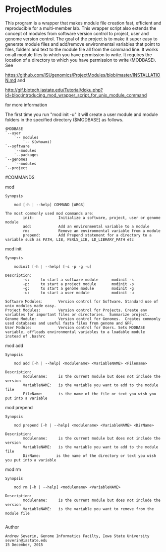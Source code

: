 
# ProjectModules
This program is a wrapper that makes module file creation fast, efficient and reproducible for a multi-member lab. This wrapper script also extends the concept of modules from software version control to project, user and genome version control. The goal of the project is to make it super easy to generate module files and add/remove environmental variables that point to files, folders and text to the module file all from the command line.  It works on all module files to which you have permission to write.  It requires the location of a directory to which you have permission to write (MODBASE).  See 

https://github.com/ISUgenomics/ProjectModules/blob/master/INSTALLATION.md and

http://gif.biotech.iastate.edu/Tutorial/doku.php?id=blog:introducing_mod_wrapper_script_for_unix_module_command 

for more information

The first time you run "mod init -u" it will create a user module and module folders in the specified directory ($MODBASE) as follows.
```
$MODBASE
`--user
    `-- modules
        `-- $(whoami)
`--software
    `--modules
    `--packages
`--genomes
    `--modules
`--project
```

#COMMANDS

mod
```
Synopsis

    mod [-h | --help] COMMAND [ARGS]

The most commonly used mod commands are:
        init:           Initialize a software, project, user or genome module
        add:            Add an environmental variable to a module    
        rm:             Remove an environmental variable from a module
        prepend:        Add Prepend statement for a directory to a variable such as PATH, LIB, PERL5_LIB, LD_LIBRARY_PATH etc
```

mod init
```
Synopsis

    modinit [-h | --help] [-s -p -g -u]

Description:
        -s:     to start a software module      modinit -s
        -p:     to start a project module       modinit -p
        -g:     to start a genome module        modinit -g
        -u:     to start a user module          modinit -u

Software Modules:       Version control for Software. Standard use of unix modules made easy.
Project Modules:        Version control for Projects. Create env variables for important files or directories.  Summarize project.      
Genome Module:          Version control for Genomes.  Creates commonly used databases and useful fasta files from genome and GFF.
User Module:            Version control for Users. Sets MODBASE variable, offloads environmental variables to a loadable module instead of .bashrc

```
mod add
```
Synopsis

    mod add [-h | --help] <modulename> <VariableNAME> <Filename>

Description:
        modulename:     is the current module but does not include the version
        VariableNAME:   is the variable you want to add to the module file
        FileName:       is the name of the file or text you wish you put into a variable
```
mod prepend
```
Synopsis

    mod prepend [-h | --help] <modulename> <VariableNAME> <DirName>

Description:
        modulename:     is the current module but does not include the version
        VariableNAME:   is the variable you want to add to the module file
        DirName:       is the name of the directory or text you wish you put into a variable

```
mod rm
```
Synopsis

    mod rm [-h | --help] <modulename> <VariableNAME> 

Description:
        modulename:     is the current module but does not include the version
        VariableNAME:   is the variable you want to remove from the module file


```
Author

    Andrew Severin, Genome Informatics Facilty, Iowa State University
    severin@iastate.edu
    15 December, 2015


